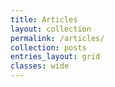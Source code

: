 ```yaml
---
title: Articles
layout: collection
permalink: /articles/
collection: posts
entries_layout: grid
classes: wide
---
```

